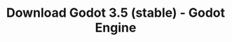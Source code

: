 ---
# Generated by /scripts/js/download_archive_generator !!! do not edit by hand !!!
title: 'Download Godot 3.5 (stable) - Godot Engine'
type: 'download/archive'
name: '3.5'
flavor: 'stable'
release_date: '2022-08-05T03:00:00-00:00'
release_notes: '/article/godot-3-5-cant-stop-wont-stop/'
links:
  android.apk:
    name: 'android.apk'
    title: 'Android'
    caption: 'Universal APK (ARM64 + ARMv7 + x86_64 + x86)'
    tags:
      - 'APK download'
      - 'ARM64/v7'
      - 'x86 (64 & 32 bit)'
    hosts:
      github_builds:
        regular: 'https://github.com/godotengine/godot-builds/releases/download/3.5-stable/Godot_v3.5-stable_android_editor.apk'
        mono: '#'
      github:
        regular: 'https://github.com/godotengine/godot/releases/download/3.5-stable/Godot_v3.5-stable_android_editor.apk'
        mono: '#'
  macos.universal:
    name: 'macos.universal'
    title: 'macOS'
    caption: 'Universal (x86_64 + Apple Silicon)'
    tags:
      - 'Intel/Apple Silicon'
      - '64 bit'
    hosts:
      github_builds:
        regular: 'https://github.com/godotengine/godot-builds/releases/download/3.5-stable/Godot_v3.5-stable_osx.universal.zip'
        mono: 'https://github.com/godotengine/godot-builds/releases/download/3.5-stable/Godot_v3.5-stable_mono_osx.universal.zip'
      github:
        regular: 'https://github.com/godotengine/godot/releases/download/3.5-stable/Godot_v3.5-stable_osx.universal.zip'
        mono: 'https://github.com/godotengine/godot/releases/download/3.5-stable/Godot_v3.5-stable_mono_osx.universal.zip'
  windows.64:
    name: 'windows.64'
    title: 'Windows'
    caption: 'Standard (x86_64)'
    tags:
      - '64 bit'
    hosts:
      github_builds:
        regular: 'https://github.com/godotengine/godot-builds/releases/download/3.5-stable/Godot_v3.5-stable_win64.exe.zip'
        mono: 'https://github.com/godotengine/godot-builds/releases/download/3.5-stable/Godot_v3.5-stable_mono_win64.zip'
      github:
        regular: 'https://github.com/godotengine/godot/releases/download/3.5-stable/Godot_v3.5-stable_win64.exe.zip'
        mono: 'https://github.com/godotengine/godot/releases/download/3.5-stable/Godot_v3.5-stable_mono_win64.zip'
  linux_server.headless.64:
    name: 'linux_server.headless.64'
    title: 'Linux Server'
    caption: 'Headless (x86_64)'
    tags:
      - '64 bit'
      - 'Headless'
    hosts:
      github_builds:
        regular: 'https://github.com/godotengine/godot-builds/releases/download/3.5-stable/Godot_v3.5-stable_linux_headless.64.zip'
        mono: 'https://github.com/godotengine/godot-builds/releases/download/3.5-stable/Godot_v3.5-stable_mono_linux_headless_64.zip'
      github:
        regular: 'https://github.com/godotengine/godot/releases/download/3.5-stable/Godot_v3.5-stable_linux_headless.64.zip'
        mono: 'https://github.com/godotengine/godot/releases/download/3.5-stable/Godot_v3.5-stable_mono_linux_headless_64.zip'
  web:
    name: 'web'
    title: 'Web editor'
    caption: ''
    tags:
      - 'Self-hosted'
      - 'Cross-platform'
    hosts:
      github_builds:
        regular: 'https://github.com/godotengine/godot-builds/releases/download/3.5-stable/Godot_v3.5-stable_web_editor.zip'
        mono: '#'
      github:
        regular: 'https://github.com/godotengine/godot/releases/download/3.5-stable/Godot_v3.5-stable_web_editor.zip'
        mono: '#'
  linux.64:
    name: 'linux.64'
    title: 'Linux'
    caption: 'Standard (x86_64)'
    tags:
      - '64 bit'
    hosts:
      github_builds:
        regular: 'https://github.com/godotengine/godot-builds/releases/download/3.5-stable/Godot_v3.5-stable_x11.64.zip'
        mono: 'https://github.com/godotengine/godot-builds/releases/download/3.5-stable/Godot_v3.5-stable_mono_x11_64.zip'
      github:
        regular: 'https://github.com/godotengine/godot/releases/download/3.5-stable/Godot_v3.5-stable_x11.64.zip'
        mono: 'https://github.com/godotengine/godot/releases/download/3.5-stable/Godot_v3.5-stable_mono_x11_64.zip'
  linux.32:
    name: 'linux.32'
    title: 'Linux'
    caption: 'Standard (x86)'
    tags:
      - '32 bit'
    hosts:
      github_builds:
        regular: 'https://github.com/godotengine/godot-builds/releases/download/3.5-stable/Godot_v3.5-stable_x11.32.zip'
        mono: 'https://github.com/godotengine/godot-builds/releases/download/3.5-stable/Godot_v3.5-stable_mono_x11_32.zip'
      github:
        regular: 'https://github.com/godotengine/godot/releases/download/3.5-stable/Godot_v3.5-stable_x11.32.zip'
        mono: 'https://github.com/godotengine/godot/releases/download/3.5-stable/Godot_v3.5-stable_mono_x11_32.zip'
  windows.32:
    name: 'windows.32'
    title: 'Windows'
    caption: 'Standard (x86)'
    tags:
      - '32 bit'
    hosts:
      github_builds:
        regular: 'https://github.com/godotengine/godot-builds/releases/download/3.5-stable/Godot_v3.5-stable_win32.exe.zip'
        mono: 'https://github.com/godotengine/godot-builds/releases/download/3.5-stable/Godot_v3.5-stable_mono_win32.zip'
      github:
        regular: 'https://github.com/godotengine/godot/releases/download/3.5-stable/Godot_v3.5-stable_win32.exe.zip'
        mono: 'https://github.com/godotengine/godot/releases/download/3.5-stable/Godot_v3.5-stable_mono_win32.zip'
  linux_server.64:
    name: 'linux_server.64'
    title: 'Linux Server'
    caption: 'Standard (x86_64)'
    tags:
      - '64 bit'
    hosts:
      github_builds:
        regular: 'https://github.com/godotengine/godot-builds/releases/download/3.5-stable/Godot_v3.5-stable_linux_server.64.zip'
        mono: 'https://github.com/godotengine/godot-builds/releases/download/3.5-stable/Godot_v3.5-stable_mono_linux_server_64.zip'
      github:
        regular: 'https://github.com/godotengine/godot/releases/download/3.5-stable/Godot_v3.5-stable_linux_server.64.zip'
        mono: 'https://github.com/godotengine/godot/releases/download/3.5-stable/Godot_v3.5-stable_mono_linux_server_64.zip'
  aar_library:
    name: 'aar_library'
    title: 'AAR library'
    caption: ''
    tags:
      - 'Android plugins'
      - 'Java'
      - 'Kotlin'
    hosts:
      github_builds:
        regular: 'https://github.com/godotengine/godot-builds/releases/download/3.5-stable/godot-lib.3.5.stable.release.aar'
        mono: 'https://github.com/godotengine/godot-builds/releases/download/3.5-stable/godot-lib.3.5.stable.mono.release.aar'
      github:
        regular: 'https://github.com/godotengine/godot/releases/download/3.5-stable/godot-lib.3.5.stable.release.aar'
        mono: 'https://github.com/godotengine/godot/releases/download/3.5-stable/godot-lib.3.5.stable.mono.release.aar'
  templates:
    name: 'templates'
    title: 'Export templates'
    caption: ''
    tags:
      - 'Used to export your games to all supported platforms'
    hosts:
      github_builds:
        regular: 'https://github.com/godotengine/godot-builds/releases/download/3.5-stable/Godot_v3.5-stable_export_templates.tpz'
        mono: 'https://github.com/godotengine/godot-builds/releases/download/3.5-stable/Godot_v3.5-stable_mono_export_templates.tpz'
      github:
        regular: 'https://github.com/godotengine/godot/releases/download/3.5-stable/Godot_v3.5-stable_export_templates.tpz'
        mono: 'https://github.com/godotengine/godot/releases/download/3.5-stable/Godot_v3.5-stable_mono_export_templates.tpz'
primaryPlatforms:
  - 'android.apk'
  - 'macos.universal'
  - 'windows.64'
  - 'linux_server.headless.64'
  - 'web'
  - 'templates'
---